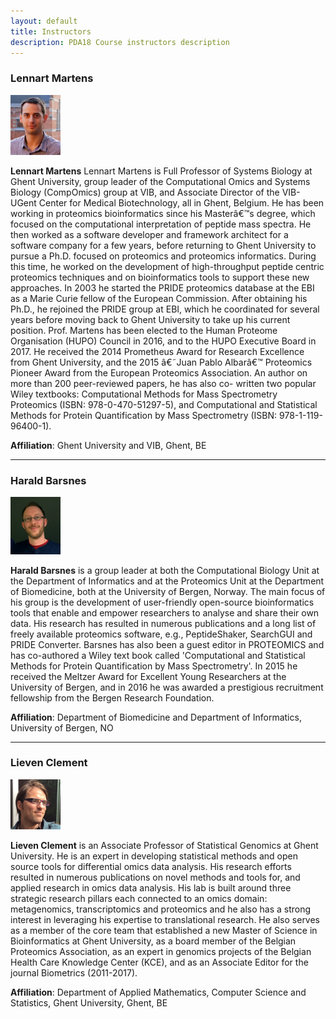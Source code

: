 ```yaml
---
layout: default
title: Instructors
description: PDA18 Course instructors description
---
```


### Lennart Martens
<img src="./figs/Lennart_Martens.jpg" width="80">

**Lennart Martens** Lennart Martens is Full Professor of Systems Biology at Ghent University, group leader of the Computational Omics and Systems Biology (CompOmics) group at VIB, and Associate Director of the VIB-UGent Center for Medical Biotechnology, all in Ghent, Belgium. He has been working in proteomics bioinformatics since his Masterâ€™s degree, which focused on the computational interpretation of peptide mass spectra. He then worked as a software developer and framework architect for a software company for a few years, before returning to Ghent University to pursue a Ph.D. focused on proteomics and proteomics informatics. During this time, he worked on the development of high-throughput peptide centric proteomics techniques and on bioinformatics tools to support these new approaches. In 2003 he started the PRIDE proteomics database at the EBI as a Marie Curie fellow of the European Commission. After obtaining his Ph.D., he rejoined the PRIDE group at EBI, which he coordinated for several years before moving back to Ghent University to take up his current position. Prof. Martens has been elected to the Human Proteome Organisation (HUPO) Council in 2016, and to the HUPO Executive Board in 2017. He received the 2014 Prometheus Award for Research Excellence from Ghent University, and the 2015 â€˜Juan Pablo Albarâ€™ Proteomics Pioneer Award from the European Proteomics Association. An author on more than 200 peer-reviewed papers, he has also co- written two popular Wiley textbooks: Computational Methods for Mass Spectrometry Proteomics (ISBN: 978-0-470-51297-5), and Computational and Statistical Methods for Protein Quantification by Mass Spectrometry (ISBN: 978-1-119-96400-1).

**Affiliation**: Ghent University and VIB, Ghent, BE

---
### Harald Barsnes
<img src="./figs/Harald_Barsnes_2017.png" width="80">

**Harald Barsnes** is a group leader at both the Computational Biology Unit at the Department of Informatics and at the Proteomics Unit at the Department of Biomedicine, both at the University of Bergen, Norway. The main focus of his group is the development of user-friendly open-source bioinformatics tools that enable and empower researchers to analyse and share their own data. His research has resulted in numerous publications and a long list of freely available proteomics software, e.g., PeptideShaker, SearchGUI and PRIDE Converter. Barsnes has also been a guest editor in PROTEOMICS and has co-authored a Wiley text book called 'Computational and Statistical Methods for Protein Quantification by Mass Spectrometry'. In 2015 he received the Meltzer Award for Excellent Young Researchers at the University of Bergen, and in 2016 he was awarded a prestigious recruitment fellowship from the Bergen Research Foundation.

**Affiliation**: Department of Biomedicine and Department of Informatics, University of Bergen, NO

---
### Lieven Clement
<img src="./figs/Lieven_Clement.png" width="80">

**Lieven Clement** is an Associate Professor of Statistical Genomics at Ghent University. He is an expert in developing statistical methods and open source tools for differential omics data analysis. His research efforts resulted in numerous publications on novel methods and tools for, and applied research in omics data analysis. His lab is built around three strategic research pillars each connected to an omics domain: metagenomics, transcriptomics and proteomics and he also has a strong interest in leveraging his expertise to translational research. He also serves as a member of the core team that established a new Master of Science in Bioinformatics at Ghent University, as a board member of the Belgian Proteomics Association, as an expert in genomics projects of the Belgian Health Care Knowledge Center (KCE), and as an Associate Editor for the journal Biometrics (2011-2017).

**Affiliation**: Department of Applied Mathematics, Computer Science and Statistics, Ghent University, Ghent, BE
